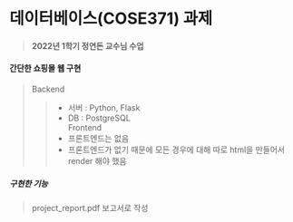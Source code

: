 # 데이터베이스(COSE371) 과제
> #### 2022년 1학기 정연돈 교수님 수업

#### 간단한 쇼핑몰 웹 구현
> Backend
>> * 서버 : Python, Flask
>> * DB : PostgreSQL   
> Frontend
>> * 프론트엔드는 없음
>> * 프론트엔드가 없기 때문에 모든 경우에 대해 따로 html을 만들어서 render 해야 했음

##### 구현한 기능
> project_report.pdf 보고서로 작성
